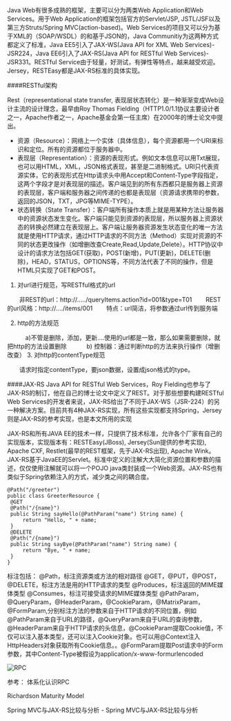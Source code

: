 


Java Web有很多成熟的框架，主要可以分为两类Web Application和Web Services。用于Web Application的框架包括官方的Servlet/JSP, JSTL/JSF以及第三方Struts/Spring MVC(action-based)。Web Services的项目又可以分为基于XML的（SOAP/WSDL）的和基于JSON的，Java Communitiy为这两种方式都定义了标准，Java EE5引入了JAX-WS(Java API for XML Web Services)-JSR224，Java EE6引入了JAX-RS(Java API for RESTful Web Services)-JSR331。RESTful Service由于轻量，好测试，有弹性等特点，越来越受欢迎。Jersey，RESTEasy都是JAX-RS标准的具体实现。

####RESTful架构

 Rest（representational state transfer, 表现层状态转化）是一种渐渐变成Web设计主流的设计理念，最早由Roy Thomas Fielding（HTTP1.0/1.1协议主要设计者之一，Apache作者之一，Apache基金会第一任主席）在2000年的博士论文中提出。

- 资源（Resource）：网络上一个实体（具体信息），每个资源都用一个URI来标识和定位。所有的资源都位于服务器中。
- 表现层（Representation）：资源的表现形式。例如文本信息可以用Txt展现，也可以用HTML，XML，JSON格式表现，甚至是二进制格式。URI只代表资源实体，它的表现形式在Http请求头中用Accept和Content-Type字段指定，这两个字段才是对表现层的描述。客户端见到的所有东西都只是服务器上资源的表现层，客户端和服务器之间传递的也都是表现层（资源请求携带的参数，返回的JSON，TXT，JPG等MIME-TYPE）。
- 状态转换（State Transfer）：客户端所有操作本质上就是用某种方法让服务器中的资源状态发生变化。客户端只能见到资源的表现层，所以服务器上资源状态的转换必然建立在表现层上。客户端让服务器资源发生状态变化的唯一方法就是使用HTTP请求，通过HTTP请求的不同方法（Method）实现对资源的不同的状态更改操作（如增删改查Create,Read,Update,Delete）。HTTP协议中设计的请求方法包括GET(获取)，POST(新增)，PUT(更新)，DELETE(删除)，HEAD，STATUS，OPTIONS等，不同方法代表了不同的操作，但是HTML只实现了GET和POST。
1. 对url进行规范，写RESTful格式的url

　　非REST的url：http://...../queryItems.action?id=001&type=T01
　　REST的url风格：http://..../items/001
　　特点：url简洁，将参数通过url传到服务端

2. http的方法规范

　　　a)不管是删除，添加，更新….使用的url都是一致，那么如果需要删除，就把http的方法设置删除
　　　b) 控制器：通过判断http的方法来执行操作（增删改查）
3. 对http的contentType规范

　　请求时指定contentType，要json数据，设置成json格式的type。

####JAX-RS
Java API for RESTful Web Services，Roy Fielding也参与了JAX-RS的制订，他在自己的博士论文中定义了REST。对于那些想要构建RESTful Web Services的开发者来说，JAX-RS给出了不同于JAX-WS（JSR-224）的另一种解决方案。目前共有4种JAX-RS实现，所有这些实现都支持Spring，Jersey则是JAX-RS的参考实现，也是本文所用的实现

JAX-RS和所有JAVA EE的技术一样，只提供了技术标准，允许各个厂家有自己的实现版本，实现版本有：RESTEasy(JBoss), Jersey(Sun提供的参考实现), Apache CXF, Restlet(最早的REST框架，先于JAX-RS出现), Apache Wink。JAX-RS基于JavaEE的Servlet。标准中定义的注解大大简化资源位置和参数的描述，仅仅使用注解就可以将一个POJO java类封装成一个Web资源。JAX-RS也有类似于Spring依赖注入的方式，减少类之间的耦合度。

```
@Path("/greeter")   
public class GreeterResource {
 @GET
 @Path("/{name}")
 public String sayHello(@PathParam("name") String name) {
     return "Hello, " + name;
 }
 @DELETE
 @Path("/{name}")
 public String sayBye(@PathParam("name") String name) {
     return "Bye, " + name;
 }
}
```

标注包括：
@Path，标注资源类或方法的相对路径
@GET，@PUT，@POST，@DELETE，标注方法是用的HTTP请求的类型
@Produces，标注返回的MIME媒体类型
@Consumes，标注可接受请求的MIME媒体类型
@PathParam，@QueryParam，@HeaderParam，@CookieParam，@MatrixParam，@FormParam,分别标注方法的参数来自于HTTP请求的不同位置，例如@PathParam来自于URL的路径，@QueryParam来自于URL的查询参数，@HeaderParam来自于HTTP请求的头信息，@CookieParam提取Cookie值，不仅可以注入基本类型，还可以注入Cookie对象。也可以用@Context注入HttpHeaders对象获取所有Cookie信息。。@FormParam提取Post请求中的Form参数，其中Content-Type被假设为application/x-www-formurlencoded


![RPC](./pic/rpc.jpg)

参考： 
体系化认识RPC 

Richardson Maturity Model

Spring MVC与JAX-RS比较与分析 - Spring MVC与JAX-RS比较与分析 

